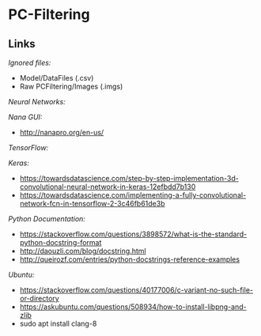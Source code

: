 PC-Filtering
============

Links
-----

*Ignored files:*
- Model/DataFiles (.csv)
- Raw PCFiltering/Images (.imgs)

*Neural Networks:*

*Nana GUI:*
 - http://nanapro.org/en-us/

*TensorFlow:*

*Keras:*
 - https://towardsdatascience.com/step-by-step-implementation-3d-convolutional-neural-network-in-keras-12efbdd7b130
 - https://towardsdatascience.com/implementing-a-fully-convolutional-network-fcn-in-tensorflow-2-3c46fb61de3b

*Python Documentation:*
 - https://stackoverflow.com/questions/3898572/what-is-the-standard-python-docstring-format
 - http://daouzli.com/blog/docstring.html
 - http://queirozf.com/entries/python-docstrings-reference-examples
 
 *Ubuntu:*
 - https://stackoverflow.com/questions/40177006/c-variant-no-such-file-or-directory
 - https://askubuntu.com/questions/508934/how-to-install-libpng-and-zlib
 - sudo apt install clang-8
